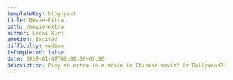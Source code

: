 ```yaml
---
templateKey: blog-post
title: Movie-Extra
path: /movie-extra
author: Leoni Kurt
emotion: Excited
difficulty: medium
isCompleted: false
date: 2018-01-07T00:00:00+07:00
description: Play an extra in a movie (a Chinese movie? Or Bollywood?)
---
```


